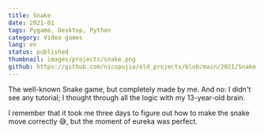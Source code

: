 ```yaml
---
title: Snake
date: 2021-01
tags: Pygame, Desktop, Python
category: Video games
lang: en
status: published
thumbnail: images/projects/snake.png
github: https://github.com/nicopujia/old_projects/blob/main/2021/Snake.py
---
```


The well-known Snake game, but completely made by me. And no: I didn't see any tutorial; I thought through all the logic with my 13-year-old brain.

I remember that it took me three days to figure out how to make the snake move correctly 😅, but the moment of eureka was perfect.
